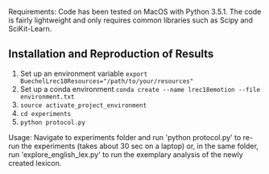 Requirements: Code has been tested on MacOS with Python 3.5.1. The code is fairly lightweight and only requires common libraries such as Scipy and SciKit-Learn.

## Installation and Reproduction of Results
1. Set up an environment variable ```export BuechelLrec18Resources="/path/to/your/resources"```
2. Set up a conda environment ```conda create --name lrec18emotion --file environment.txt```
3. ```source activate_project_environment```
4. ```cd experiments```
5. ```python protocol.py``` 

Usage: Navigate to experiments folder and run 'python protocol.py' to re-run the experiments (takes about 30 sec on a laptop) or, in the same folder, run 'explore_english_lex.py' to run the exemplary analysis of the newly created lexicon.